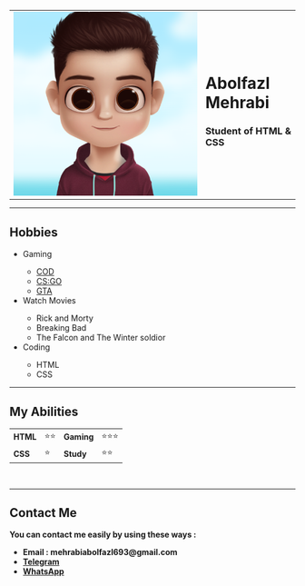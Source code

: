 <!DOCTYPE html>
<html>
<head>
    <meta charset="UTF-8">
    <meta http-equiv="X-UA-Compatible" content="IE=edge">
    <meta name="viewport" content="width=device-width, initial-scale=1.0">
    <title> Abolfazl Meh | Personal site</title>
    <link rel="stylesheet" href="Abolfazl CSS.css">
    <link rel="icon" href="A.png">
</head>
<body>

<table cellspacing="10px">
    <tr>
        <td><img src="Me.png" title="icon of me" alt="A Profile" class="icon"></td>
        <td><h1>Abolfazl Mehrabi</h1>
<h3>Student of HTML & CSS</h3></td>
    </tr>
</table>
<hr size="5px" class="first-line">
<h2>Hobbies</h2>
<ul class="first-ul">
    <li>Gaming</li>
     <ul>
         <li><a href="https://www.callofduty.com/" target="_blank" class="COD-link">COD</a></li>
         <li><a href="https://store.steampowered.com/app/730/CounterStrike_Global_Offensive/" target="_blank" class="CSGO-link">CS:GO</a></li>
         <li><a href="https://www.rockstargames.com/games/sanandreas" target="_blank" class="GTA-link">GTA</a></li>
     </ul>
    <li>Watch Movies</li> 
    <ul>
        <li>Rick and Morty</li>
        <li>Breaking Bad</li>
        <li>The Falcon and The Winter soldior</li>
    </ul>
    <li>Coding</li>
    <ul>
        <li>HTML</li>
        <li>CSS</li>
    </ul>
</ul>
<hr size="5px" class="second-line">

<h2>My Abilities</h2>
<table cellspacing="5px" class="AT">
    <tr>
        <td><b>HTML</b></td>
        <td>⭐⭐</td>
        <td><b>Gaming</b></td>
        <td>⭐⭐⭐</td>
    </tr>
    <tr>
        <td><b>CSS</b></td>
        <td>⭐</td>
        <td><b>Study</b></td>
        <td>⭐⭐</td>
    </tr>
</table>
<br>
<hr size="5px" class="third-line">

<h2>Contact Me</h2>
<strong> <p>You can contact me easily by using these ways :</p>
<ul>
    <li> Email : mehrabiabolfazl693@gmail.com</li>
    <li><a href="https://t.me/l_Ablfzl_l" target="_blank" class="Tel">Telegram</a></li>
    <li><a href="http://wa.me/qr/FE5KJ4G6YK6FA1" target="_blank" class="WhatsApp">WhatsApp</a></li>
</ul>
</strong>
</body>
</html>
